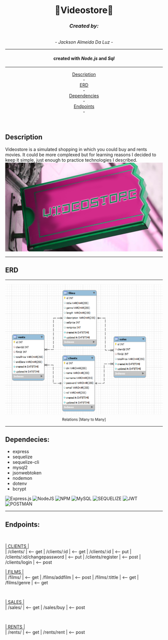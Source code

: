 <h1 align="center">
 📼Videostore📼
</h1>

<div align="center">
<h3 ><em> Created by: </em></h3>
<br>
<em> - Jackson Almeida Da Luz - </em>
</div>

<hr>


<h4 align="center">created with <em>Node.js</em> and <em>Sql</em></h4>

<hr>

<p align="center">
    <a href="">Description</a> 
  <br> -
  <br>
  <a href="">ERD</a> 
  <br> -
  <br>
  <a href="">Dependencies</a> 
  <br> -
  <br>
  <a href="">Endpoints</a> 
  <br> -
  <br>
  
</p>


<br>
<h2>Description</h2>
Videostore is a simulated shopping in which you could buy and rents movies.
It could be more complexed but for learning reasons I decided to keep it simple, just enough to practice technologies I described.
<br>
<img src="assets/imgREADME/videostore.jpg" width=><br>

<hr>

<h2>ERD</h2>
<hr>



<p align="center">
<img src="assets/imgREADME/RE.png" width=><br>
<sub>Relations [Many to Many]</sub>
</p>

<hr>

<h2>Dependecies:</h2>
<ul>
<li>express</li>
<li>sequelize</li>
<li>sequelize-cli</li>
<li>mysql2</li>
<li>jsonwebtoken</li>
<li>nodemon</li>
<li>dotenv</li>
<li>bcrypt</li>
</ul>

![Express.js](https://img.shields.io/badge/express.js-%23404d59.svg?style=for-the-badge&logo=express&logoColor=%2361DAFB) ![NodeJS](https://img.shields.io/badge/node.js-6DA55F?style=for-the-badge&logo=node.js&logoColor=white) ![NPM](https://img.shields.io/badge/NPM-%23000000.svg?style=for-the-badge&logo=npm&logoColor=white)  ![MySQL](https://img.shields.io/badge/mysql-%2300f.svg?style=for-the-badge&logo=mysql&logoColor=white) ![SEQUELIZE](https://img.shields.io/badge/sequelize-%23000000.svg?style=for-the-badge&logo=sequelize&logoColor=white) ![JWT](https://img.shields.io/badge/JSONWEBTOKEN-%23000000.svg?style=for-the-badge&logo=JWT&logoColor=white) ![POSTMAN](https://img.shields.io/badge/postman-%23000000.svg?style=for-the-badge&logo=postman&logoColor=orange)  
 

<hr>
<h2>Endpoints:</h2>

<br>

<ins>| CLIENTS |</ins>
<br>
| /clients/    | <-- get
| /clients/:id       | <-- get
| /clients/:id       | <-- put
| /clients/:id/changepassword      | <-- put
| /clients/register      | <-- post
| /clients/login      | <-- post
<br>

<ins>| FILMS |</ins>
<br>
| /films/    | <-- get
| /films/addfilm       | <-- post
| /films/:tittle       | <-- get
| /films/genre     | <-- get

<br>

<ins>| SALES |</ins>
<br>
| /sales/    | <-- get
| /sales/buy      | <-- post

<br>

<ins>| RENTS |</ins>
<br>
| /rents/    | <-- get
| /rents/rent     | <-- post

<br>
